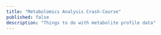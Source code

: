 ```yaml
---
title: "Metabolomics Analysis Crash-Course"
published: false
description: "Things to do with metabolite profile data"
---
```

